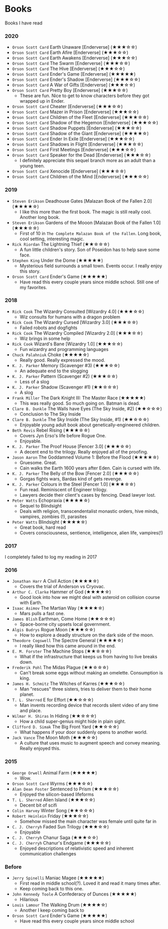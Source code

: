 # Books
Books I have read

### 2020

* `Orson Scott Card` Earth Unaware [Enderverse] (★★★☆☆)
* `Orson Scott Card` Earth Afire [Enderverse] (★★★☆☆)
* `Orson Scott Card` Earth Awakens [Enderverse] (★★★☆☆)
* `Orson Scott Card` The Swarm [Enderverse] (★★★☆☆)
* `Orson Scott Card` The Hive [Enderverse] (★★★☆☆)
* `Orson Scott Card` Ender's Game [Enderverse] (★★★★★)
* `Orson Scott Card` Ender's Shadow [Enderverse] (★★★☆☆)
* `Orson Scott Card` A War of Gifts [Enderverse] (★★★☆☆)
* `Orson Scott Card` Pretty Boy [Enderverse] (★★★☆☆)
    * These are fun. Nice to get to know characters before they got wrapped up in Ender.
* `Orson Scott Card` Cheater [Enderverse] (★★★☆☆)
* `Orson Scott Card` Mazer in Prison [Enderverse] (★★★☆☆)
* `Orson Scott Card` Children of the Fleet [Enderverse] (★★★☆☆)
* `Orson Scott Card` Shadow of the Hegemon [Enderverse] (★★★☆☆)
* `Orson Scott Card` Shadow Puppets [Enderverse] (★★★☆☆)
* `Orson Scott Card` Shadow of the Giant [Enderverse] (★★★★☆)
* `Orson Scott Card` Ender In Exile [Enderverse] (★★★☆☆)
* `Orson Scott Card` Shadows in Flight [Enderverse] (★★★☆☆)
* `Orson Scott Card` First Meetings [Enderverse] (★★★☆☆)
* `Orson Scott Card` Speaker for the Dead [Enderverse] (★★★☆☆)
    * I definitely appreciate this sequel branch more as an adult than a young teen.
* `Orson Scott Card` Xenocide [Enderverse] (★★★☆☆)
* `Orson Scott Card` Children of the Mind [Enderverse] (★★★☆☆)

### 2019

* `Steven Erikson` Deadhouse Gates [Malazan Book of the Fallen 2.0] (★★★★☆)
    * I like this more than the first book. The magic is still really cool. Another long book.
* `Steven Erikson` Gardens of the Mooon [Malazan Book of the Fallen 1.0] (★★★☆☆)
    * First of 10 in `The Complete Malazan Book of the Fallen`. Long book, cool setting, interesting magic.
* `Rick Riordan` The Lightning Thief (★★☆☆☆)
    * A fun little children's story. Son of Poseidon has to help save some face.
* `Stephen King` Under the Dome (★★★★★)
    * Mysterious field surrounds a small town. Events occur. I really enjoy this story.
* `Orson Scott Card` Ender's Game (★★★★★)
    * Have read this every couple years since middle school. Still one of my favorites.

### 2018

* `Rick Cook` The Wizardry Consulted [Wizardry 4.0] (★★★☆☆)
    * Wiz consults for humans with a dragon problem
* `Rick Cook` The Wizardry Cursed [Wizardry 3.0] (★★★☆☆)
    * Failed robots and dogfights
* `Rick Cook` The Wizardry Compiled [Wizardry 2.0] (★★★☆☆)
    * Wiz brings in some help
* `Rick Cook` Wizard's Bane [Wizardry 1.0] (★★★☆☆)
    * Fun wizardry and programming languages
* `Chuck Palahniuk` Choke (★★★★☆)
    * Really good. Really expressed the mood.
* `K. J. Parker` Memory (Scavenger #3) (★★★☆☆)
    * An adequate end to the slogging
* `K. J. Parker` Pattern (Scavenger #2) (★★★☆☆)
    * Less of a slog
* `K. J. Parker` Shadow (Scavenger #1) (★★☆☆☆)
    * A slog
* `Frank Miller` The Dark Knight III: The Master Race (★★★★★)
    * This was really good. So much going on. Batman is dead.
* `Clare B. Dunkle` The Walls have Eyes (The Sky Inside, #2) (★★☆☆☆)
    * Conclusion to The Sky Inside
* `Clare B. Dunkle` The Sky Inside (The Sky Inside, #1) (★★☆☆☆)
    * Enjoyable young adult book about genetically-engineered children.
* `Beth Revis` Rebel Rising (★★★☆☆)
    * Covers Jyn Erso's life before Rogue One.
    * Enjoyable.
* `K. J. Parker` The Proof House [Fencer 3.0] (★★★☆☆)
    * A decent end to the trilogy. Really enjoyed all of the proofing.
* `Jason Aaron` The Goddamned Volume 1: Before the Flood (★★★★☆)
    * Gruesome. Great.
    * Cain walks the Earth 1600 years after Eden. Cain is cursed with life.
* `K. J. Parker` The Belly of the Bow [Fencer 2.0] (★★★☆☆)
    * Gorgas fights wars, Bardas kind of gets revenge.
* `K. J. Parker` Colours in the Steel [Fencer 1.0] (★★★☆☆)
    * Fun read. Reminiscent of Engineer trilogy.
    * Lawyers decide their client's cases by fencing. Dead lawyer lost.
* `Peter Watts` Echopraxia (★★★★☆)
    * Sequel to Blindsight
    * Deals with religion, transcendentalist monastic orders, hive minds, vampires, zombies (!), parasites
* `Peter Watts` Blindsight (★★★★☆)
    * Great book, hard read
    * Covers consciousness, sentience, intelligence, alien life, vampires(!)

### 2017
I completely failed to log my reading in 2017

### 2016

* `Jonathan Harr` A Civil Action (★★★★☆)
    * Covers the trial of Anderson vs Cryovac.
* `Arthur C. Clarke` Hammer of God (★★★★☆)
    * Good look into how we might deal with asteroid on collision course with Earth.
* `Isaac Asimov` The Martian Way (★★★★☆)
    * Mars pulls a fast one.
* `James Blish` Earthman, Come Home (★★☆☆☆)
    * Space-borne city upsets local government.
* `Algis Budrys` Rogue Moon (★★★☆☆)
    * How to explore a deadly structure on the dark side of the moon.
* `Theodore Cogswell` The Spectre General (★★★★☆)
    * I really liked how this came around in the end.
* `E. M. Forster` The Machine Stops (★★☆☆☆)
    * What if the infrastructure that keeps us from having to live breaks down.
* `Frederik Pohl` The Midas Plague (★★☆☆☆)
    * Can't break some eggs without making an omelette. Consumption is king.
* `James H. Schmitz` The Witches of Karres (★★★☆☆)
    * Man "rescues" three sisters, tries to deliver them to their home planet.
* `T. L. Sherred` E for Effort (★★☆☆☆)
    * Man invents recording device that records silent video of any time and place.
* `Wilmar H. Shiras` In Hiding (★★☆☆☆)
    * How a child super-genius might hide in plain sight.
* `Clifford D. Simak` The Big Front Yard (★★☆☆☆)
    * What happens if your door suddenly opens to another world.
* `Jack Vance` The Moon Moth (★★★☆☆)
    * A culture that uses music to augment speech and convey meaning. Really enjoyed this.

### 2015

* `George Orwell` Animal Farm (★★★★★)
    * Wow.
* `Orson Scott Card` Wyrms (★★★☆☆)
* `Alan Dean Foster` Sentenced to Prism (★★★☆☆)
    * Enjoyed the silicon-based lifeforms
* `T. L. Sherred` Alien Island (★★★☆☆)
    * Decent bit of scifi
* `Colin Harvey` Winter Song (★★☆☆☆)
* `Robert Heinlein` Friday (★★★☆☆)
    * Somehow missed the main character was female until quite far in
* `C. J. Cherryh` Faded Sun Trilogy (★★★☆☆)
    * Enjoyable
* `C. J. Cherryh` Chanur Saga (★★★☆☆)
* `C. J. Cherryh` Chanur's Endgame (★★★☆☆)
    * Enjoyed descriptions of relativistic speed and inherent communication challenges

### Before

* `Jerry Spinelli` Maniac Magee (★★★★★)
    * First read in middle school(?). Loved it and read it many times after.
    * Keep coming back to this one.
* `John Kennedy Toole` A Confederacy of Dunces (★★★★★)
    * Hilarious
* `Louis Lamour` The Walking Drum (★★★★☆)
    * Another I keep coming back to
* `Orson Scott Card` Ender's Game (★★★★★)
    * Have read this every couple years since middle school

